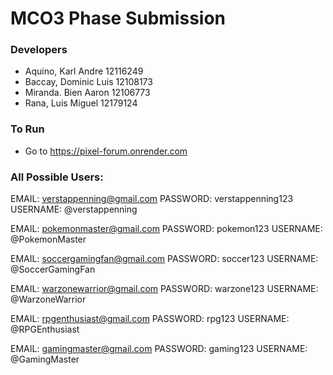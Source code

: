 # MCO3 Phase Submission

### Developers

* Aquino, Karl Andre      12116249
* Baccay, Dominic Luis    12108173
* Miranda. Bien Aaron     12106773
* Rana, Luis Miguel       12179124



### To Run

* Go to https://pixel-forum.onrender.com

### All Possible Users:

EMAIL: verstappenning@gmail.com
PASSWORD: verstappenning123
USERNAME: @verstappenning

EMAIL: pokemonmaster@gmail.com
PASSWORD: pokemon123
USERNAME: @PokemonMaster

EMAIL: soccergamingfan@gmail.com
PASSWORD: soccer123
USERNAME: @SoccerGamingFan

EMAIL: warzonewarrior@gmail.com
PASSWORD: warzone123
USERNAME: @WarzoneWarrior

EMAIL: rpgenthusiast@gmail.com
PASSWORD: rpg123
USERNAME: @RPGEnthusiast

EMAIL: gamingmaster@gmail.com
PASSWORD: gaming123
USERNAME: @GamingMaster